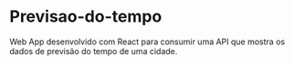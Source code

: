 # Previsao-do-tempo

Web App desenvolvido com React para consumir uma API que mostra os dados de previsão do tempo de uma cidade.
